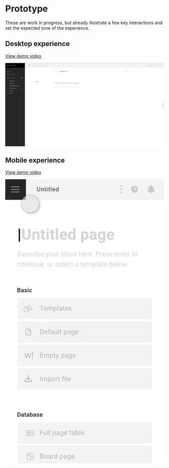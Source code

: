 # Prototype

These are work in progress, but already illustrate a few key interactions and set the expected tone of the experience.

## Desktop experience

[View demo video](prototype/desktop.mp4)

![Desktop mockup](prototype/desktop.png)

## Mobile experience

[View demo video](prototype/mobile.mp4)

![Mobile mockup](prototype/mobile.png)

